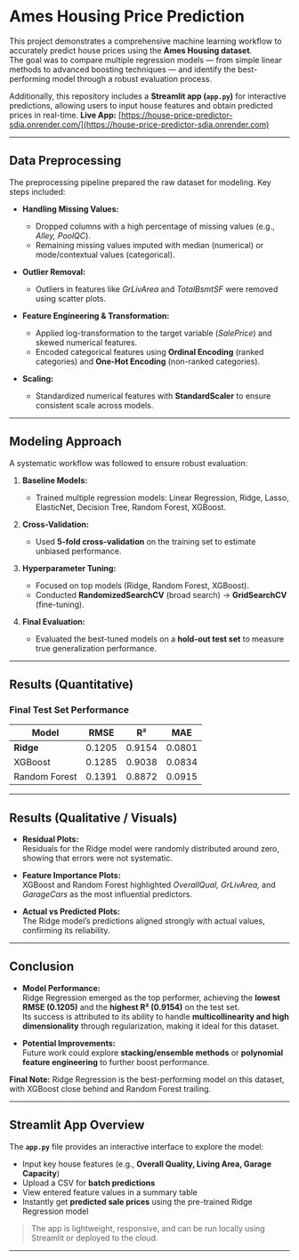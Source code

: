 # Ames Housing Price Prediction

This project demonstrates a comprehensive machine learning workflow to accurately predict house prices using the **Ames Housing dataset**.  
The goal was to compare multiple regression models — from simple linear methods to advanced boosting techniques — and identify the best-performing model through a robust evaluation process.

Additionally, this repository includes a **Streamlit app (`app.py`)** for interactive predictions, allowing users to input house features and obtain predicted prices in real-time.
**Live App:** [https://house-price-predictor-sdia.onrender.com/](https://house-price-predictor-sdia.onrender.com)

---

## Data Preprocessing
The preprocessing pipeline prepared the raw dataset for modeling. Key steps included:

- **Handling Missing Values:**  
  - Dropped columns with a high percentage of missing values (e.g., *Alley, PoolQC*).  
  - Remaining missing values imputed with median (numerical) or mode/contextual values (categorical).  

- **Outlier Removal:**  
  - Outliers in features like *GrLivArea* and *TotalBsmtSF* were removed using scatter plots.  

- **Feature Engineering & Transformation:**  
  - Applied log-transformation to the target variable (*SalePrice*) and skewed numerical features.  
  - Encoded categorical features using **Ordinal Encoding** (ranked categories) and **One-Hot Encoding** (non-ranked categories).  

- **Scaling:**  
  - Standardized numerical features with **StandardScaler** to ensure consistent scale across models.  

---

## Modeling Approach
A systematic workflow was followed to ensure robust evaluation:

1. **Baseline Models:**  
   - Trained multiple regression models: Linear Regression, Ridge, Lasso, ElasticNet, Decision Tree, Random Forest, XGBoost.  

2. **Cross-Validation:**  
   - Used **5-fold cross-validation** on the training set to estimate unbiased performance.  

3. **Hyperparameter Tuning:**  
   - Focused on top models (Ridge, Random Forest, XGBoost).  
   - Conducted **RandomizedSearchCV** (broad search) → **GridSearchCV** (fine-tuning).  

4. **Final Evaluation:**  
   - Evaluated the best-tuned models on a **hold-out test set** to measure true generalization performance.  

---

## Results (Quantitative)

### Final Test Set Performance

| Model          | RMSE   | R²     | MAE   |
|----------------|--------|--------|-------|
| **Ridge**      | 0.1205 | 0.9154 | 0.0801 |
| XGBoost        | 0.1285 | 0.9038 | 0.0834 |
| Random Forest  | 0.1391 | 0.8872 | 0.0915 |

---

## Results (Qualitative / Visuals)

- **Residual Plots:**  
  Residuals for the Ridge model were randomly distributed around zero, showing that errors were not systematic.  

- **Feature Importance Plots:**  
  XGBoost and Random Forest highlighted *OverallQual, GrLivArea,* and *GarageCars* as the most influential predictors.  

- **Actual vs Predicted Plots:**  
  The Ridge model’s predictions aligned strongly with actual values, confirming its reliability.  

---

## Conclusion

- **Model Performance:**  
  Ridge Regression emerged as the top performer, achieving the **lowest RMSE (0.1205)** and the **highest R² (0.9154)** on the test set.  
  Its success is attributed to its ability to handle **multicollinearity and high dimensionality** through regularization, making it ideal for this dataset.  

- **Potential Improvements:**  
  Future work could explore **stacking/ensemble methods** or **polynomial feature engineering** to further boost performance.  

**Final Note:** Ridge Regression is the best-performing model on this dataset, with XGBoost close behind and Random Forest trailing.

---

## Streamlit App Overview

The **`app.py`** file provides an interactive interface to explore the model:

- Input key house features (e.g., **Overall Quality, Living Area, Garage Capacity**)  
- Upload a CSV for **batch predictions**  
- View entered feature values in a summary table  
- Instantly get **predicted sale prices** using the pre-trained Ridge Regression model  

> The app is lightweight, responsive, and can be run locally using Streamlit or deployed to the cloud.

---
